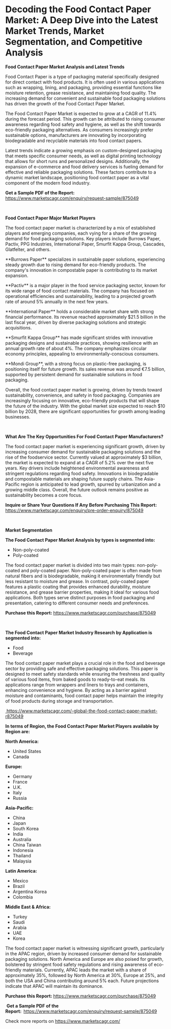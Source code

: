 <p><h1>Decoding the Food Contact Paper Market: A Deep Dive into the Latest Market Trends, Market Segmentation, and Competitive Analysis</h1></p><p><strong>Food Contact Paper Market Analysis and Latest Trends</strong></p>
<p><p>Food Contact Paper is a type of packaging material specifically designed for direct contact with food products. It is often used in various applications such as wrapping, lining, and packaging, providing essential functions like moisture retention, grease resistance, and maintaining food quality. The increasing demand for convenient and sustainable food packaging solutions has driven the growth of the Food Contact Paper Market.</p><p>The Food Contact Paper Market is expected to grow at a CAGR of 11.4% during the forecast period. This growth can be attributed to rising consumer awareness regarding food safety and hygiene, as well as the shift towards eco-friendly packaging alternatives. As consumers increasingly prefer sustainable options, manufacturers are innovating by incorporating biodegradable and recyclable materials into food contact papers.</p><p>Latest trends indicate a growing emphasis on custom-designed packaging that meets specific consumer needs, as well as digital printing technology that allows for short runs and personalized designs. Additionally, the expansion of e-commerce and food delivery services is fueling demand for effective and reliable packaging solutions. These factors contribute to a dynamic market landscape, positioning food contact paper as a vital component of the modern food industry.</p></p>
<p><strong>Get a Sample PDF of the Report:&nbsp;</strong> <a href="https://www.marketscagr.com/enquiry/request-sample/875049?utm_campaign=3135&utm_medium=2&utm_source=Github&utm_content=ia&utm_term=21032025&utm_id=food-contact-paper">https://www.marketscagr.com/enquiry/request-sample/875049</a></p>
<p>&nbsp;</p>
<p><strong>Food Contact Paper Major Market Players</strong></p>
<p><p>The food contact paper market is characterized by a mix of established players and emerging companies, each vying for a share of the growing demand for food packaging solutions. Key players include Burrows Paper, Pactiv, PPG Industries, International Paper, Smurfit Kappa Group, Cascades, Glatfelter, and others. </p><p>**Burrows Paper** specializes in sustainable paper solutions, experiencing steady growth due to rising demand for eco-friendly products. The company's innovation in compostable paper is contributing to its market expansion.</p><p>**Pactiv** is a major player in the food service packaging sector, known for its wide range of food contact materials. The company has focused on operational efficiencies and sustainability, leading to a projected growth rate of around 5% annually in the next few years.</p><p>**International Paper** holds a considerable market share with strong financial performance. Its revenue reached approximately $21.5 billion in the last fiscal year, driven by diverse packaging solutions and strategic acquisitions.</p><p>**Smurfit Kappa Group** has made significant strides with innovative packaging designs and sustainable practices, showing resilience with an annual growth rate of about 4%. The company emphasizes circular economy principles, appealing to environmentally-conscious consumers.</p><p>**Mondi Group**, with a strong focus on plastic-free packaging, is positioning itself for future growth. Its sales revenue was around €7.5 billion, supported by persistent demand for sustainable solutions in food packaging.</p><p>Overall, the food contact paper market is growing, driven by trends toward sustainability, convenience, and safety in food packaging. Companies are increasingly focusing on innovative, eco-friendly products that will shape the future of the industry. With the global market size expected to reach $10 billion by 2028, there are significant opportunities for growth among leading businesses.</p></p>
<p>&nbsp;</p>
<p><strong>What Are The Key Opportunities For Food Contact Paper Manufacturers?</strong></p>
<p><p>The food contact paper market is experiencing significant growth, driven by increasing consumer demand for sustainable packaging solutions and the rise of the foodservice sector. Currently valued at approximately $3 billion, the market is expected to expand at a CAGR of 5.2% over the next five years. Key drivers include heightened environmental awareness and stringent regulations regarding food safety. Innovations in biodegradable and compostable materials are shaping future supply chains. The Asia-Pacific region is anticipated to lead growth, spurred by urbanization and a growing middle class. Overall, the future outlook remains positive as sustainability becomes a core focus.</p></p>
<p><strong>Inquire or Share Your Questions If Any Before Purchasing This Report:</strong> <a href="https://www.marketscagr.com/enquiry/pre-order-enquiry/875049?utm_campaign=3135&utm_medium=2&utm_source=Github&utm_content=ia&utm_term=21032025&utm_id=food-contact-paper">https://www.marketscagr.com/enquiry/pre-order-enquiry/875049</a></p>
<p>&nbsp;</p>
<p><strong>Market Segmentation</strong></p>
<p><strong>The Food Contact Paper Market Analysis by types is segmented into:</strong></p>
<p><ul><li>Non-poly-coated</li><li>Poly-coated</li></ul></p>
<p><p>The food contact paper market is divided into two main types: non-poly-coated and poly-coated paper. Non-poly-coated paper is often made from natural fibers and is biodegradable, making it environmentally friendly but less resistant to moisture and grease. In contrast, poly-coated paper features a plastic coating that provides enhanced durability, moisture resistance, and grease barrier properties, making it ideal for various food applications. Both types serve distinct purposes in food packaging and presentation, catering to different consumer needs and preferences.</p></p>
<p><strong>Purchase this Report:&nbsp;</strong><a href="https://www.marketscagr.com/purchase/875049?utm_campaign=3135&utm_medium=2&utm_source=Github&utm_content=ia&utm_term=21032025&utm_id=food-contact-paper">https://www.marketscagr.com/purchase/875049</a></p>
<p>&nbsp;</p>
<p><strong>The Food Contact Paper Market Industry Research by Application is segmented into:</strong></p>
<p><ul><li>Food</li><li>Beverage</li></ul></p>
<p><p>The food contact paper market plays a crucial role in the food and beverage sector by providing safe and effective packaging solutions. This paper is designed to meet safety standards while ensuring the freshness and quality of various food items, from baked goods to ready-to-eat meals. Its applications range from wrappers and liners to trays and containers, enhancing convenience and hygiene. By acting as a barrier against moisture and contaminants, food contact paper helps maintain the integrity of food products during storage and transportation.</p></p>
<p><a href="https://www.marketscagr.com/-global-the-food-contact-paper-market-r875049?utm_campaign=3135&utm_medium=2&utm_source=Github&utm_content=ia&utm_term=21032025&utm_id=food-contact-paper">&nbsp;https://www.marketscagr.com/-global-the-food-contact-paper-market-r875049</a></p>
<p><strong>In terms of Region, the Food Contact Paper Market Players available by Region are:</strong></p>
<p>
    <p> <strong> North America: </strong>
        <ul>
            <li>United States</li>
            <li>Canada</li>
        </ul>
        </p> 
    <p> <strong> Europe: </strong>
        <ul>
            <li>Germany</li>
            <li>France</li>
            <li>U.K.</li>
            <li>Italy</li>
            <li>Russia</li>
        </ul>
        </p> 
    <p> <strong> Asia-Pacific: </strong>
        <ul>
            <li>China</li>
            <li>Japan</li>
            <li>South Korea</li>
            <li>India</li>
            <li>Australia</li>
            <li>China Taiwan</li>
            <li>Indonesia</li>
            <li>Thailand</li>
            <li>Malaysia</li>
        </ul>
        </p> 
    <p> <strong> Latin America: </strong>
        <ul>
            <li>Mexico</li>
            <li>Brazil</li>
            <li>Argentina Korea</li>
            <li>Colombia</li>
        </ul>
        </p> 
    <p> <strong> Middle East & Africa: </strong>
        <ul>
            <li>Turkey</li>
            <li>Saudi</li>
            <li>Arabia</li>
            <li>UAE</li>
            <li>Korea</li>
        </ul>
    </p>
    </p>
<p><p>The food contact paper market is witnessing significant growth, particularly in the APAC region, driven by increased consumer demand for sustainable packaging solutions. North America and Europe are also poised for growth, bolstered by stringent food safety regulations and rising awareness of eco-friendly materials. Currently, APAC leads the market with a share of approximately 35%, followed by North America at 30%, Europe at 25%, and both the USA and China contributing around 5% each. Future projections indicate that APAC will maintain its dominance.</p></p>
<p><strong>Purchase this Report: </strong><a href="https://www.marketscagr.com/purchase/875049?utm_campaign=3135&utm_medium=2&utm_source=Github&utm_content=ia&utm_term=21032025&utm_id=food-contact-paper">https://www.marketscagr.com/purchase/875049</a></p>
<p>&nbsp;<strong>Get a Sample PDF of the Report:&nbsp;&nbsp;</strong><a href="https://www.marketscagr.com/enquiry/request-sample/875049?utm_campaign=3135&utm_medium=2&utm_source=Github&utm_content=ia&utm_term=21032025&utm_id=food-contact-paper">https://www.marketscagr.com/enquiry/request-sample/875049</a></p>
<p><strong></strong></p>
<p>Check more reports on <a href="https://www.marketscagr.com/?utm_campaign=3135&utm_medium=2&utm_source=Github&utm_content=ia&utm_term=21032025&utm_id=food-contact-paper">https://www.marketscagr.com/</a></p>